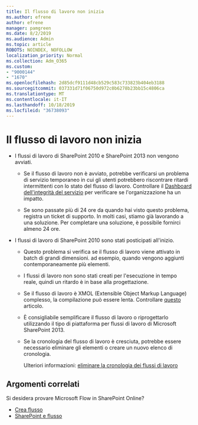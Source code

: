 ```yaml
---
title: Il flusso di lavoro non inizia
ms.author: efrene
author: efrene
manager: pamgreen
ms.date: 8/2/2019
ms.audience: Admin
ms.topic: article
ROBOTS: NOINDEX, NOFOLLOW
localization_priority: Normal
ms.collection: Adm_O365
ms.custom:
- "9000144"
- "1670"
ms.openlocfilehash: 2d85dcf9111d48cb529c583c733823b404eb3188
ms.sourcegitcommit: 037331d71f06750d972c0b6278b23bb15c4806ca
ms.translationtype: MT
ms.contentlocale: it-IT
ms.lasthandoff: 10/18/2019
ms.locfileid: "36738093"
---
```

# <a name="workflow-is-not-starting"></a>Il flusso di lavoro non inizia

- I flussi di lavoro di SharePoint 2010 e SharePoint 2013 non vengono avviati.

    - Se il flusso di lavoro non è avviato, potrebbe verificarsi un problema di servizio temporaneo in cui gli utenti potrebbero riscontrare ritardi intermittenti con lo stato del flusso di lavoro. Controllare il [Dashboard dell'integrità del servizio](https:/admin.microsoft.com/AdminPortal/Home#/servicehealth) per verificare se l'organizzazione ha un impatto.

    - Se sono passate più di 24 ore da quando hai visto questo problema, registra un ticket di supporto. In molti casi, stiamo già lavorando a una soluzione. Per completare una soluzione, è possibile fornirci almeno 24 ore.

- I flussi di lavoro di SharePoint 2010 sono stati posticipati all'inizio.

    - Questo problema si verifica se il flusso di lavoro viene attivato in batch di grandi dimensioni. ad esempio, quando vengono aggiunti contemporaneamente più elementi.

    - I flussi di lavoro non sono stati creati per l'esecuzione in tempo reale, quindi un ritardo è in base alla progettazione.

   -  Se il flusso di lavoro è XMOL (Extensible Object Markup Language) complesso, la compilazione può essere lenta. Controllare [questo](https://support.microsoft.com//kb/3043697) articolo.

    - È consigliabile semplificare il flusso di lavoro o riprogettarlo utilizzando il tipo di piattaforma per flussi di lavoro di Microsoft SharePoint 2013.

    - Se la cronologia del flusso di lavoro è cresciuta, potrebbe essere necessario eliminare gli elementi o creare un nuovo elenco di cronologia.

        Ulteriori informazioni: [eliminare la cronologia dei flussi di lavoro](https://blogs.technet.microsoft.com/marj/2015/08/07/sharepoint-2010-workflows-best-practice-purge-workflow-history-list-items/)


## <a name="related-topics"></a>Argomenti correlati
Si desidera provare Microsoft Flow in SharePoint Online?
- [Crea flusso](https://support.office.com/article/Create-a-flow-for-a-list-or-library-in-SharePoint-Online-or-OneDrive-for-Business-a9c3e03b-0654-46af-a254-20252e580d01) 
- [SharePoint e flusso](https://flow.microsoft.com/blog/sharepoint-and-flow/) 


